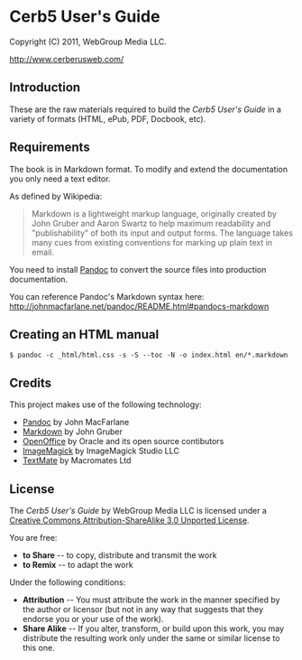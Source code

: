 # Cerb5 User's Guide #

Copyright (C) 2011, WebGroup Media LLC.

<http://www.cerberusweb.com/>

Introduction
------------

These are the raw materials required to build the _Cerb5 User's Guide_ in a variety of formats (HTML, ePub, PDF, Docbook, etc).

Requirements
------------

The book is in Markdown format.  To modify and extend the documentation you only need a text editor.

As defined by Wikipedia:

> Markdown is a lightweight markup language, originally created by John Gruber and Aaron Swartz to help maximum readability and "publishability" of both its input and output forms. The language takes many cues from existing conventions for marking up plain text in email.

You need to install [Pandoc](http://johnmacfarlane.net/pandoc/) to convert the source files into production documentation.

You can reference Pandoc's Markdown syntax here:
<http://johnmacfarlane.net/pandoc/README.html#pandocs-markdown>


Creating an HTML manual
-----------------------

	$ pandoc -c _html/html.css -s -S --toc -N -o index.html en/*.markdown


Credits
-------

This project makes use of the following technology:

* [Pandoc](http://johnmacfarlane.net/pandoc/) by John MacFarlane
* [Markdown](http://daringfireball.net/projects/markdown/) by John Gruber
* [OpenOffice](http://www.openoffice.org/) by Oracle and its open source contibutors
* [ImageMagick](http://www.imagemagick.org/) by ImageMagick Studio LLC
* [TextMate](http://macromates.com/) by Macromates Ltd

License
-------

The _Cerb5 User's Guide_ by WebGroup Media LLC is licensed under a [Creative Commons Attribution-ShareAlike 3.0 Unported License](http://creativecommons.org/licenses/by-sa/3.0/).

You are free:

* **to Share** -- to copy, distribute and transmit the work
* **to Remix** -- to adapt the work

Under the following conditions:

* **Attribution** -- You must attribute the work in the manner specified by the author or licensor (but not in any way that suggests that they endorse you or your use of the work).
* **Share Alike** -- If you alter, transform, or build upon this work, you may distribute the resulting work only under the same or similar license to this one.

